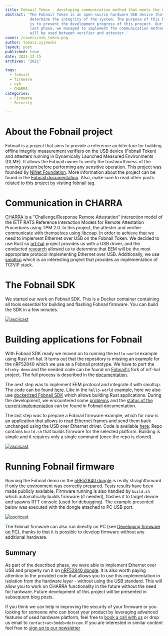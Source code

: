 ```yaml
---
title: Fobnail Token - developing communication method that meets the CHARRA requirements
abstract: 'The Fobnail Token is an open-source hardware USB device that helps to
           determine the integrity of the system. The purpose of this blog post
           is to present the development progress of this project. During the
           last phase, we managed to implement the communication method that
           will be used between verifier and attester.'
cover: /covers/usb_token.png
author: tomasz.zyjewski
layout: post
published: true
date: 2021-12-15
archives: "2021"

tags:
  - fobnail
  - firmware
  - usb
  - CHARRA
categories:
  - Firmware
  - Security

---
```


# About the Fobnail project

Fobnail is a project that aims to provide a reference architecture for building
offline integrity measurement verifiers on the USB device (Fobnail Token) and
attesters running in Dynamically Launched Measured Environments (DLME). It
allows the Fobnail owner to verify the trustworthiness of the running system
before performing any sensitive operation. This project was founded by [NlNet
Foundation](https://nlnet.nl/). More information about the project can be found
in the [Fobnail documentation](https://fobnail.3mdeb.com/). Also, make sure to
read other posts related to this project by visiting
[fobnail](https://blog.3mdeb.com/tags/fobnail/) tag.

# Communication in CHARRA

[CHARRA](https://github.com/Fraunhofer-SIT/charra) is a "Challenge/Response
Remote Attestation" interaction model of the IETF RATS Reference Interaction
Models for Remote Attestation Procedures using TPM 2.0. In this project, the
attester and verifier communicate with themselves using libcoap. In order to
achieve that we need to implement Ethernet over USB on the Fobnail Token. We
decided to use Rust so [nrf-hal](https://github.com/nrf-rs/nrf-hal) project
provides us with a USB driver, and the conducted
[research](https://fobnail.3mdeb.com/eth-over-usb-research/)
allowed us to determine that EEM will be the most appropriate protocol
implementing Ethernet over USB. Additionally, we use
[smoltcp](https://github.com/smoltcp-rs/smoltcp) which is an interesting project
that provides an implementation of TCP/IP stack.

# The Fobnail SDK

We started our work on Fobnail SDK. This is a Docker container containing all
tools essential for building and flashing Fobnail firmware. You can build the
SDK in a few minutes.

[![asciicast](https://asciinema.org/a/MeSZmWaIPXsfpV3hR5cvS9RaG.svg)](https://asciinema.org/a/MeSZmWaIPXsfpV3hR5cvS9RaG?speed=1.5)

# Building applications for Fobnail

With Fobnail SDK ready we moved on to running the `hello-world` example using
Rust nrf-hal. It turns out that the repository is missing an example for the
nRF52840 which we use as a Fobnail prototype. We have to port the `blinky-demo`
and the needed code can be found on
[Fobnail's](https://github.com/fobnail/nrf-hal/tree/blinky-demo-nrf52840/examples/blinky-demo-nrf52840)
fork of nrf-hal project. The full process is described in the
[documentation](https://fobnail.3mdeb.com/flashing_samples/).

The next step was to implement EEM protocol and integrate it with smoltcp. The
code can be found
[here](https://github.com/fobnail/usbd-ethernet/tree/main/src). Like in the
`hello-world` example, here we also use [dockerized Fobnail
SDK](https://github.com/fobnail/fobnail-sdk) which allows building Rust
applications. During the development, we encountered some
[problems](https://fobnail.3mdeb.com/implementing-eth-over-usb/#encountered-problems)
and the [status of the current
implementation](https://fobnail.3mdeb.com/implementing-eth-over-usb/#status-of-current-implementation)
can be found in Fobnail documentation.

The last step was to prepare a Fobnail firmware example, which for now is an
application that allows to read Ethernet frames and send them back unchanged
using the USB over Ethernet driver. Code is available
[here](https://github.com/fobnail/fobnail/blob/main/src/main.rs). Repo contains
`build.sh` that builds firmware for the selected platform. Building is simple
and it requires only a single command (once the repo is cloned).

[![asciicast](https://asciinema.org/a/iCNHrba1D3N5a2LNbhltDunF3.svg)](https://asciinema.org/a/iCNHrba1D3N5a2LNbhltDunF3?speed=1.25)

# Running Fobnail firmware

Running the Fobnail demo on the [nRF52840
dongle](https://www.nordicsemi.com/Products/Development-hardware/nrf52840-dongle)
is really straightforward if only the
[environment](https://fobnail.3mdeb.com/environment/) was correctly prepared.
[Tests](https://fobnail.3mdeb.com/implementing-eth-over-usb/#testing) results
have been made publicly available. Firmware running is also handled by
`build.sh` which automatically builds firmware (if needed), flashes it to target
device and spawns RTT console (used for debugging). The example presented below
was executed with the dongle attached to PC USB port.

[![asciicast](https://asciinema.org/a/JTVLHLSGazKQgGzcpTolXBOOy.svg)](https://asciinema.org/a/JTVLHLSGazKQgGzcpTolXBOOy?speed=1.25)

The Fobnail firmware can also run directly on PC (see [Developing firmware on
PC](https://fobnail.3mdeb.com/local_development/)), thanks to that it is
possible to develop firmware without any additional hardware.

## Summary

As part of the described phase, we were able to implement Ethernet over USB and
properly run it on [nRF52840
dongle](https://www.nordicsemi.com/Products/Development-hardware/nrf52840-dongle).
It is also worth paying attention to the provided code that allows you to use
this implementation in isolation from the hardware layer - without using the USB
standard. This will allow you to work on CHARRA functionality in the future
without the need for hardware. Future development of this project will be
presented in subsequent blog posts.

If you think we can help in improving the security of your firmware or you
looking for someone who can boost your product by leveraging advanced features
of used hardware platform, feel free to [book a call with us](https://calendly.com/3mdeb/consulting-remote-meeting)
or drop us email to `contact<at>3mdeb<dot>com`. If you are interested in similar
content feel free to [sign up to our newsletter](https://newsletter.3mdeb.com/subscription/PW6XnCeK6)
